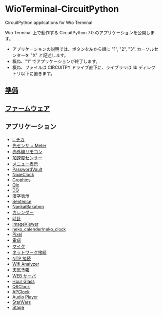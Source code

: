# WioTerminal-CircuitPython
CircuitPython appilcations for Wio Terminal

Wio Terminal 上で動作する CircuitPython 7.0 のアプリケーションを公開します。

- アプリケーションの説明では、ボタンを左から順に "1", "2", "3", カーソルセンターを "X" と記述します。
- 概ね、"1" でアプリケーションが終了します。
- 概ね、ファイルは CIRCUITPY ドライブ直下に、ライブラリは lib ディレクトリ以下に置きます。

## [準備](Setup.md)

## [ファームウェア](Firmware)

## アプリケーション
- [L チカ](docs/Lchika.md)
- [光センサ + Meter](docs/Meter.md)
- [赤外線リモコン](docs/IR.md)
- [加速度センサー](docs/roto.md)
- [メニュー表示](docs/MainMenu.md)
- [PasswordVault](docs/PasswordVault.md)
- [NixieClock](docs/NixieClock.md)
- [Grophics](docs/Grophics.md)
- [Qix](docs/Qix.md)
- [DQ](docs/DQ.md)
- [漢字表示](docs/Kanji.md)
- [Sentence](docs/Sentence.md)
- [NankaiBakabon](docs/NankaiBakabon.md)
- [カレンダー](docs/Calendar.md)
- [時計](docs/Clock.md)
- [ImageViewer](docs/ImageViewer.md)
- [neko_calender/neko_clock](docs/neko.md)
- [Pixel](docs/Pixel.md)
- [電卓](docs/Calculator.md)
- [マイク](docs/Microphone.md)
- [ネットワーク接続](docs/RTL.md)
- [NTP 接続](docs/NTP.md)
- [Wifi Analyzer](docs/WifiAnalyzer.md)
- [天気予報](docs/Weather.md)
- [WEB サーバ](docs/WebServer.md)
- [Hour Glass](docs/HourGlass.md)
- [QRClock](docs/QRClock.md)
- [APClock](docs/APClock.md)
- [Audio Player](docs/AudioPlayer.md)
- [StarWars](docs/StarWars.md)
- [Stage](docs/Stage.md)
